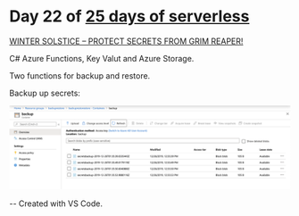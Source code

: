 # Day 22 of [25 days of serverless](https://25daysofserverless.com)

[WINTER SOLSTICE – PROTECT SECRETS FROM GRIM REAPER!](https://25daysofserverless.com/calendar/22)

C# Azure Functions, Key Valut and Azure Storage.

Two functions for backup and restore.

Backup up secrets:

![](img/backup.png)

-- Created with VS Code.
